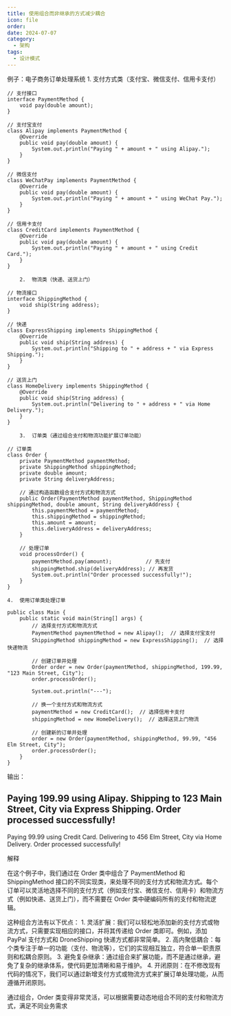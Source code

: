 ```yaml
---
title: 使用组合而非继承的方式减少耦合
icon: file
order: 
date: 2024-07-07
category:
  - 架构
tags:
  - 设计模式
---
```



例子：电子商务订单处理系统
	1.	支付方式类（支付宝、微信支付、信用卡支付）

```
// 支付接口
interface PaymentMethod {
    void pay(double amount);
}

// 支付宝支付
class Alipay implements PaymentMethod {
    @Override
    public void pay(double amount) {
        System.out.println("Paying " + amount + " using Alipay.");
    }
}

// 微信支付
class WeChatPay implements PaymentMethod {
    @Override
    public void pay(double amount) {
        System.out.println("Paying " + amount + " using WeChat Pay.");
    }
}

// 信用卡支付
class CreditCard implements PaymentMethod {
    @Override
    public void pay(double amount) {
        System.out.println("Paying " + amount + " using Credit Card.");
    }
}
```
```
	2.	物流类（快递、送货上门）

```

```
// 物流接口
interface ShippingMethod {
    void ship(String address);
}

// 快递
class ExpressShipping implements ShippingMethod {
    @Override
    public void ship(String address) {
        System.out.println("Shipping to " + address + " via Express Shipping.");
    }
}

// 送货上门
class HomeDelivery implements ShippingMethod {
    @Override
    public void ship(String address) {
        System.out.println("Delivering to " + address + " via Home Delivery.");
    }
}
```

```
	3.	订单类（通过组合支付和物流功能扩展订单功能）

// 订单类
class Order {
    private PaymentMethod paymentMethod;
    private ShippingMethod shippingMethod;
    private double amount;
    private String deliveryAddress;

    // 通过构造函数组合支付方式和物流方式
    public Order(PaymentMethod paymentMethod, ShippingMethod shippingMethod, double amount, String deliveryAddress) {
        this.paymentMethod = paymentMethod;
        this.shippingMethod = shippingMethod;
        this.amount = amount;
        this.deliveryAddress = deliveryAddress;
    }

    // 处理订单
    void processOrder() {
        paymentMethod.pay(amount);           // 先支付
        shippingMethod.ship(deliveryAddress); // 再发货
        System.out.println("Order processed successfully!");
    }
}
```

	4.	使用订单类处理订单

```
public class Main {
    public static void main(String[] args) {
        // 选择支付方式和物流方式
        PaymentMethod paymentMethod = new Alipay();  // 选择支付宝支付
        ShippingMethod shippingMethod = new ExpressShipping();  // 选择快递物流

        // 创建订单并处理
        Order order = new Order(paymentMethod, shippingMethod, 199.99, "123 Main Street, City");
        order.processOrder();

        System.out.println("---");

        // 换一个支付方式和物流方式
        paymentMethod = new CreditCard();  // 选择信用卡支付
        shippingMethod = new HomeDelivery();  // 选择送货上门物流

        // 创建新的订单并处理
        order = new Order(paymentMethod, shippingMethod, 99.99, "456 Elm Street, City");
        order.processOrder();
    }
}
```

输出：

Paying 199.99 using Alipay.
Shipping to 123 Main Street, City via Express Shipping.
Order processed successfully!
---
Paying 99.99 using Credit Card.
Delivering to 456 Elm Street, City via Home Delivery.
Order processed successfully!

解释

在这个例子中，我们通过在 Order 类中组合了 PaymentMethod 和 ShippingMethod 接口的不同实现类，来处理不同的支付方式和物流方式。每个订单可以灵活地选择不同的支付方式（例如支付宝、微信支付、信用卡）和物流方式（例如快递、送货上门），而不需要在 Order 类中硬编码所有的支付和物流逻辑。

这种组合方法有以下优点：
	1.	灵活扩展：我们可以轻松地添加新的支付方式或物流方式，只需要实现相应的接口，并将其传递给 Order 类即可。例如，添加 PayPal 支付方式和 DroneShipping 快递方式都非常简单。
	2.	高内聚低耦合：每个类专注于单一的功能（支付、物流等），它们的实现相互独立，符合单一职责原则和松耦合原则。
	3.	避免复杂继承：通过组合来扩展功能，而不是通过继承，避免了复杂的继承体系，使代码更加清晰和易于维护。
	4.	开闭原则：在不修改现有代码的情况下，我们可以通过新增支付方式或物流方式来扩展订单处理功能，从而遵循开闭原则。

通过组合，Order 类变得非常灵活，可以根据需要动态地组合不同的支付和物流方式，满足不同业务需求